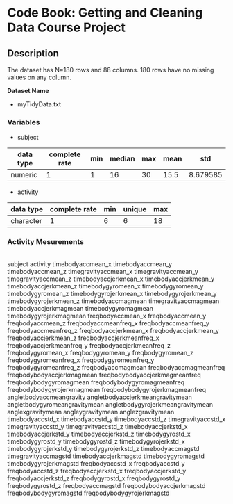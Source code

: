 # Code Book: Getting and Cleaning Data Course Project
## Description
The dataset has N=180 rows and 88 columns. 180 rows have no missing values on any column.

**Dataset Name**
  - myTidyData.txt

### Variables
  - subject
  
  | data type | complete rate | min | median | max | mean | std  |
  | ---       | ---           | --- | ---    | --- | ---  | ---  |
  | numeric   | 1             | 1   | 16    | 30  | 15.5 | 8.679585 |
  - activity
  
  | data type | complete rate | min | unique | max | 
  | ---       | ---           | --- | ---    | --- |
  | character   | 1             | 6   | 6    | 18  | 

### Activity Mesurements
| |
| - |
subject
activity
timebodyaccmean_x
timebodyaccmean_y
timebodyaccmean_z
timegravityaccmean_x
timegravityaccmean_y
timegravityaccmean_z
timebodyaccjerkmean_x
timebodyaccjerkmean_y
timebodyaccjerkmean_z
timebodygyromean_x
timebodygyromean_y
timebodygyromean_z
timebodygyrojerkmean_x
timebodygyrojerkmean_y
timebodygyrojerkmean_z
timebodyaccmagmean
timegravityaccmagmean
timebodyaccjerkmagmean
timebodygyromagmean
timebodygyrojerkmagmean
freqbodyaccmean_x
freqbodyaccmean_y
freqbodyaccmean_z
freqbodyaccmeanfreq_x
freqbodyaccmeanfreq_y
freqbodyaccmeanfreq_z
freqbodyaccjerkmean_x
freqbodyaccjerkmean_y
freqbodyaccjerkmean_z
freqbodyaccjerkmeanfreq_x
freqbodyaccjerkmeanfreq_y
freqbodyaccjerkmeanfreq_z
freqbodygyromean_x
freqbodygyromean_y
freqbodygyromean_z
freqbodygyromeanfreq_x
freqbodygyromeanfreq_y
freqbodygyromeanfreq_z
freqbodyaccmagmean
freqbodyaccmagmeanfreq
freqbodybodyaccjerkmagmean
freqbodybodyaccjerkmagmeanfreq
freqbodybodygyromagmean
freqbodybodygyromagmeanfreq
freqbodybodygyrojerkmagmean
freqbodybodygyrojerkmagmeanfreq
angletbodyaccmeangravity
angletbodyaccjerkmeangravitymean
angletbodygyromeangravitymean
angletbodygyrojerkmeangravitymean
anglexgravitymean
angleygravitymean
anglezgravitymean
timebodyaccstd_x
timebodyaccstd_y
timebodyaccstd_z
timegravityaccstd_x
timegravityaccstd_y
timegravityaccstd_z
timebodyaccjerkstd_x
timebodyaccjerkstd_y
timebodyaccjerkstd_z
timebodygyrostd_x
timebodygyrostd_y
timebodygyrostd_z
timebodygyrojerkstd_x
timebodygyrojerkstd_y
timebodygyrojerkstd_z
timebodyaccmagstd
timegravityaccmagstd
timebodyaccjerkmagstd
timebodygyromagstd
timebodygyrojerkmagstd
freqbodyaccstd_x
freqbodyaccstd_y
freqbodyaccstd_z
freqbodyaccjerkstd_x
freqbodyaccjerkstd_y
freqbodyaccjerkstd_z
freqbodygyrostd_x
freqbodygyrostd_y
freqbodygyrostd_z
freqbodyaccmagstd
freqbodybodyaccjerkmagstd
freqbodybodygyromagstd
freqbodybodygyrojerkmagstd
